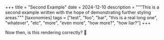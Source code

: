 +++
title = "Second Example"
date  = 2024-12-10
description = """This is a second example
written with the hope of demonstrating
further styling areas."""
[taxonomies]
tags = ["test", "foo", "bar", "this is a real long one", "whatever", "etc", "more", "even more", "how more?", "how liar?"]
+++

Now then, is this rendering correctly? 🤔
